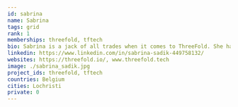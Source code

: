 ```yaml
---
id: sabrina
name: Sabrina
tags: grid
rank: 1
memberships: threefold, tftech
bio: Sabrina is a jack of all trades when it comes to ThreeFold. She handles most of the customer communication, is in charge of the logistic aspects and helps out whevever needed. Sabrina is an outgoing person who loves to laugh and be with friends and family, but she's secretly also a bit of a nerd who loves the calmth of being alone and reading a book while her daughter is asleep. 
linkedin: https://www.linkedin.com/in/sabrina-sadik-449758132/
websites: https://threefold.io/, www.threefold.tech
image: ./sabrina_sadik.jpg
project_ids: threefold, tftech
countries: Belgium
cities: Lochristi
private: 0
---
```

